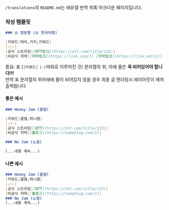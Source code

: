 `/translations`의 `README.md`는 애유갤 번역 목록 마크다운 페이지입니다.

### 작성 템플릿
```markdown
### 쇼 영문명 (쇼 한국어명)

|키워드|여러,가지,키워드|
|-|-|
|공식 스트리밍|[OTT링크](https://ott.com/title/123)|
|비공식 자막|[자막링크](https://link.com/1) [자막링크](https://link.net/2)|
```

중요: 표 (`|키워드|` `|-|`따위로 이루어진 것) 문자열의 위, 아래 줄은 **꼭 비어있어야 합니다!!!**  
만약 표 문자열의 위아래에 줄이 비어있지 않을 경우 최종 글 렌더링시 레이아웃이 깨져 출력됩니다

#### 좋은 예시
```markdown
### Honey Jam (꿀잼)

|키워드|꿀잼,허니잼|
|-|-|
|공식 스트리밍|[OTT](https://ott.com/title/123)|
|비공식 자막|[블로그](https://someblog.com/1)|

### No Jam (노잼)

(...내용 계속...)
```

#### 나쁜 예시
```markdown
### Honey Jam (꿀잼)
|키워드|꿀잼,허니잼|
|-|-|
|공식 스트리밍|[OTT](https://ott.com/title/123)|
|비공식 자막|[블로그](https://someblog.com/1)|
### No Jam (노잼)
(...내용 계속...)
```
